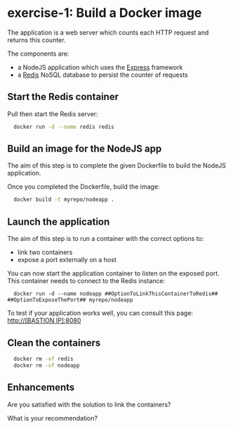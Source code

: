 # exercise-1: Build a Docker image

The application is a web server which counts each HTTP request and returns this counter.

The components are:
- a NodeJS application which uses the [Express](http://expressjs.com/) framework
- a [Redis](http://redis.io/) NoSQL database to persist the counter of requests

## Start the Redis container

Pull then start the Redis server:
```sh
  docker run -d --name redis redis
```

## Build an image for the NodeJS app

The aim of this step is to complete the given Dockerfile to build the NodeJS application.

Once you completed the Dockerfile, build the image:
```sh
  docker build -t myrepo/nodeapp .
```


## Launch the application


The aim of this step is to run a container with the correct options to:
* link two containers
* expose a port externally on a host

You can now start the application container to listen on the exposed port.
This container needs to connect to the Redis instance:
```
  docker run -d --name nodeapp ##OptionToLinkThisContainerToRedis## ##OptionToExposeThePort## myrepo/nodeapp
```

To test if your application works well, you can consult this page: [http://[BASTION IP]:8080](http://localhost:8080)

## Clean the containers

```sh
  docker rm -vf redis
  docker rm -vf nodeapp
```

## Enhancements

Are you satisfied with the solution to link the containers?

What is your recommendation?
